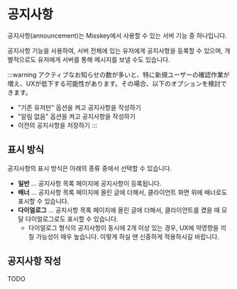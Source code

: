 # 공지사항

공지사항(announcement)는 Misskey에서 사용할 수 있는 서버 기능 중 하나입니다.

공지사항 기능을 사용하여, 서버 전체에 있는 유저에게 공지사항을 등록할 수 있으며, 개별적으로도 유저에게 서버를 통해 메시지를 보낼 수도 있습니다.

:::warning
アクティブなお知らせの数が多いと、特に新規ユーザーの確認作業が増え、UXが低下する可能性があります。その場合、以下のオプションを検討できます。

- "기존 유저만" 옵션을 켜고 공지사항을 작성하기
- "알림 없음" 옵션을 켜고 공지사항을 작성하기
- 이전의 공지사항을 저장하기
  :::

## 표시 방식

공지사항의 표시 방식은 아래의 종류 중에서 선택할 수 있습니다.

- **일반** ... 공지사항 목록 페이지에 공지사항이 등록됩니다.
- **배너** ... 공지사항 목록 페이지에 올린 글에 더해서, 클라이언트 화면 위에 배너로도 표시할 수 있습니다.
- **다이얼로그** ... 공지사항 목록 페이지에 올린 글에 더해서, 클라이언트를 켰을 때 모달 다이얼로그로도 표시할 수 있습니다.
  - 다이얼로그 형식의 공지사항이 동시에 2개 이상 있는 경우, UX에 악영향을 끼칠 가능성이 매우 높습니다. 이렇게 하실 땐 신중하게 적용하시길 바랍니다.

## 공지사항 작성

TODO
